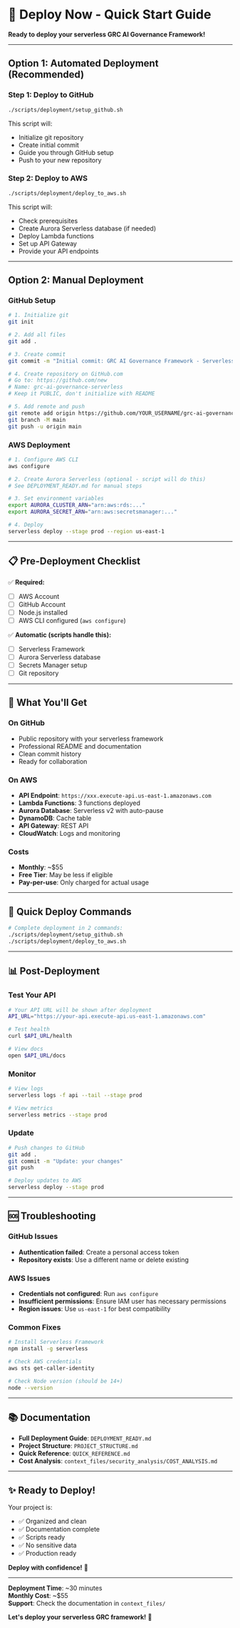 # 🚀 Deploy Now - Quick Start Guide

**Ready to deploy your serverless GRC AI Governance Framework!**

---

## Option 1: Automated Deployment (Recommended)

### Step 1: Deploy to GitHub
```bash
./scripts/deployment/setup_github.sh
```
This script will:
- Initialize git repository
- Create initial commit
- Guide you through GitHub setup
- Push to your new repository

### Step 2: Deploy to AWS
```bash
./scripts/deployment/deploy_to_aws.sh
```
This script will:
- Check prerequisites
- Create Aurora Serverless database (if needed)
- Deploy Lambda functions
- Set up API Gateway
- Provide your API endpoints

---

## Option 2: Manual Deployment

### GitHub Setup
```bash
# 1. Initialize git
git init

# 2. Add all files
git add .

# 3. Create commit
git commit -m "Initial commit: GRC AI Governance Framework - Serverless Edition"

# 4. Create repository on GitHub.com
# Go to: https://github.com/new
# Name: grc-ai-governance-serverless
# Keep it PUBLIC, don't initialize with README

# 5. Add remote and push
git remote add origin https://github.com/YOUR_USERNAME/grc-ai-governance-serverless.git
git branch -M main
git push -u origin main
```

### AWS Deployment
```bash
# 1. Configure AWS CLI
aws configure

# 2. Create Aurora Serverless (optional - script will do this)
# See DEPLOYMENT_READY.md for manual steps

# 3. Set environment variables
export AURORA_CLUSTER_ARN="arn:aws:rds:..."
export AURORA_SECRET_ARN="arn:aws:secretsmanager:..."

# 4. Deploy
serverless deploy --stage prod --region us-east-1
```

---

## 📋 Pre-Deployment Checklist

✅ **Required:**
- [ ] AWS Account
- [ ] GitHub Account
- [ ] Node.js installed
- [ ] AWS CLI configured (`aws configure`)

✅ **Automatic (scripts handle this):**
- [ ] Serverless Framework
- [ ] Aurora Serverless database
- [ ] Secrets Manager setup
- [ ] Git repository

---

## 🎯 What You'll Get

### On GitHub
- Public repository with your serverless framework
- Professional README and documentation
- Clean commit history
- Ready for collaboration

### On AWS
- **API Endpoint**: `https://xxx.execute-api.us-east-1.amazonaws.com`
- **Lambda Functions**: 3 functions deployed
- **Aurora Database**: Serverless v2 with auto-pause
- **DynamoDB**: Cache table
- **API Gateway**: REST API
- **CloudWatch**: Logs and monitoring

### Costs
- **Monthly**: ~$55
- **Free Tier**: May be less if eligible
- **Pay-per-use**: Only charged for actual usage

---

## 🚦 Quick Deploy Commands

```bash
# Complete deployment in 2 commands:
./scripts/deployment/setup_github.sh
./scripts/deployment/deploy_to_aws.sh
```

---

## 📊 Post-Deployment

### Test Your API
```bash
# Your API URL will be shown after deployment
API_URL="https://your-api.execute-api.us-east-1.amazonaws.com"

# Test health
curl $API_URL/health

# View docs
open $API_URL/docs
```

### Monitor
```bash
# View logs
serverless logs -f api --tail --stage prod

# View metrics
serverless metrics --stage prod
```

### Update
```bash
# Push changes to GitHub
git add .
git commit -m "Update: your changes"
git push

# Deploy updates to AWS
serverless deploy --stage prod
```

---

## 🆘 Troubleshooting

### GitHub Issues
- **Authentication failed**: Create a personal access token
- **Repository exists**: Use a different name or delete existing

### AWS Issues
- **Credentials not configured**: Run `aws configure`
- **Insufficient permissions**: Ensure IAM user has necessary permissions
- **Region issues**: Use `us-east-1` for best compatibility

### Common Fixes
```bash
# Install Serverless Framework
npm install -g serverless

# Check AWS credentials
aws sts get-caller-identity

# Check Node version (should be 14+)
node --version
```

---

## 📚 Documentation

- **Full Deployment Guide**: `DEPLOYMENT_READY.md`
- **Project Structure**: `PROJECT_STRUCTURE.md`
- **Quick Reference**: `QUICK_REFERENCE.md`
- **Cost Analysis**: `context_files/security_analysis/COST_ANALYSIS.md`

---

## ✨ Ready to Deploy!

Your project is:
- ✅ Organized and clean
- ✅ Documentation complete
- ✅ Scripts ready
- ✅ No sensitive data
- ✅ Production ready

**Deploy with confidence!** 🚀

---

**Deployment Time**: ~30 minutes  
**Monthly Cost**: ~$55  
**Support**: Check the documentation in `context_files/`

**Let's deploy your serverless GRC framework!** 🎉
